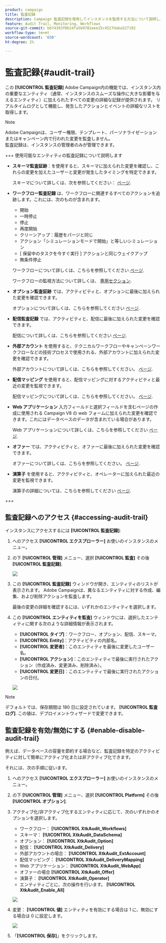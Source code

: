 ```yaml
---
product: campaign
title: 監査記録
description: Campaign 監査記録を使用してインスタンスを監視する方法について説明します
feature: Audit Trail, Monitoring, Workflows
source-git-commit: bb74393f0b24fa5b9781eee15c4527daba527192
workflow-type: tm+mt
source-wordcount: '650'
ht-degree: 2%

---
```


# 監査記録{#audit-trail}

この **[!UICONTROL 監査記録]** Adobe Campaign内の機能では、インスタンス内の重要なエンティティ（通常、インスタンスのスムーズな操作に大きな影響を与えるエンティティ）に加えられたすべての変更の詳細な記録が提供されます。 リアルタイムログとして機能し、発生したアクションとイベントの詳細なリストを取得します。

>[!NOTE]
>
>Adobe Campaignは、ユーザー権限、テンプレート、パーソナライゼーションまたはキャンペーン内で行われた変更を監査しません。\
>監査記録は、インスタンスの管理者のみが管理できます。

+++ 使用可能なエンティティの監査記録について説明します

* **スキーマ監査証跡**：を使用すると、スキーマに加えられた変更を確認し、これらの変更を加えたユーザーと変更が発生したタイミングを特定できます。

  スキーマについて詳しくは、次を参照してください： [ページ](../dev/schemas.md).

* **ワークフロー監査記録** は、ワークフローに関連するすべてのアクションを追跡します。これには、次のものが含まれます。

   * 開始
   * 一時停止
   * 停止
   * 再度開始
   * クリーンアップ：履歴をパージと同じ
   * アクション「シミュレーションモードで開始」と等しいシミュレーション
   * [ 保留中のタスクを今すぐ実行 ] アクションと同じウェイクアップ
   * 無条件停止

  ワークフローについて詳しくは、こちらを参照してください [ページ](../../automation/workflow/about-workflows.md).

  ワークフローの監視方法について詳しくは、 [専用セクション](../../automation/workflow/monitor-workflow-execution.md).

* **オプション監査証跡** では、アクティビティと、オプションに最後に加えられた変更を確認できます。

  オプションについて詳しくは、こちらを参照してください [ページ](https://experienceleague.adobe.com/en/docs/campaign-classic/using/installing-campaign-classic/appendices/configuring-campaign-options).

* **配信監査記録** では、アクティビティと、配信に最後に加えられた変更を確認できます。

  配信について詳しくは、こちらを参照してください [ページ](../start/create-message.md).

* **外部アカウント** を使用すると、テクニカルワークフローやキャンペーンワークフローなどの技術プロセスで使用される、外部アカウントに加えられた変更を確認できます。

  外部アカウントについて詳しくは、こちらを参照してください。 [ページ](../config/external-accounts.md).

* **配信マッピング** を使用すると、配信マッピングに対するアクティビティと最近の変更を監視できます。

  配信マッピングについて詳しくは、こちらを参照してください。 [ページ](../audiences/target-mappings.md).

* **Web アプリケーション** 入力フィールドと選択フィールドを含むページの作成に使用される Campaign V8 の web フォームに加えられた変更を確認できます。これにはデータベースのデータが含まれている場合があります。

  Web アプリケーションについて詳しくは、こちらを参照してください [ページ](../dev/webapps.md).

* **オファー** では、アクティビティと、オファーに最後に加えられた変更を確認できます。

  オファーについて詳しくは、こちらを参照してください。 [ページ](../interaction/interaction.md).

* **演算子** を使用すると、アクティビティと、オペレーターに加えられた最近の変更を監視できます。

  演算子の詳細については、こちらを参照してください [ページ](../interaction/interaction-operators.md).

+++

## 監査記録へのアクセス {#accessing-audit-trail}

インスタンスにアクセスするには **[!UICONTROL 監査記録]**:

1. へのアクセス **[!UICONTROL エクスプローラー]** お使いのインスタンスのメニュー。

1. の下 **[!UICONTROL 管理]** メニュー、選択 **[!UICONTROL 監査]** その後 **[!UICONTROL 監査記録]**.

   ![](assets/audit-trail-1.png)

1. この **[!UICONTROL 監査記録]** ウィンドウが開き、エンティティのリストが表示されます。 Adobe Campaignは、異なるエンティティに対する作成、編集、および削除アクションを監査します。

   最後の変更の詳細を確認するには、いずれかのエンティティを選択します。

1. この **[!UICONTROL エンティティを監査]** ウィンドウには、選択したエンティティに関する次のような詳細情報が表示されます。

   * **[!UICONTROL タイプ]**：ワークフロー、オプション、配信、スキーマ。
   * **[!UICONTROL Entity]**：アクティビティの内部名。
   * **[!UICONTROL 変更者]**：このエンティティを最後に変更したユーザー名。
   * **[!UICONTROL アクション]**：このエンティティで最後に実行されたアクション（作成済み、変更済み、削除済み）。
   * **[!UICONTROL 変更日]**：このエンティティで最後に実行されたアクションの日付。

   ![](assets/audit-trail-2.png)

>[!NOTE]
>
>デフォルトでは、保存期間は 180 日に設定されています。 **[!UICONTROL 監査ログ]**. この値は、デプロイメントウィザードで変更できます。

## 監査記録を有効/無効にする {#enable-disable-audit-trail}

例えば、データベースの容量を節約する場合など、監査記録を特定のアクティビティに対して簡単にアクティブ化または非アクティブ化できます。

それには、次の手順に従います。

1. へのアクセス **[!UICONTROL エクスプローラー]** お使いのインスタンスのメニュー。

1. の下 **[!UICONTROL 管理]** メニュー、選択 **[!UICONTROL Platform]** その後 **[!UICONTROL オプション]**.

1. アクティブ化/非アクティブ化するエンティティに応じて、次のいずれかのオプションを選択します。

   * ワークフロー： **[!UICONTROL XtkAudit_Workflows]**
   * スキーマ： **[!UICONTROL XtkAudit_DataSchema]**
   * オプション： **[!UICONTROL XtkAudit_Option]**
   * 配信： **[!UICONTROL XtkAudit_Delivery]**
   * 外部アカウントの場合： **[!UICONTROL XtkAudit_ExtAccount]**
   * 配信マッピング： **[!UICONTROL XtkAudit_DeliveryMapping]**
   * Web アプリケーション： **[!UICONTROL XtkAudit_WebApp]**
   * オファーの場合 **[!UICONTROL XtkAudit_Offer]**
   * 演算子： **[!UICONTROL XtkAudit_Operator]**
   * エンティティごとに、次の操作を行います。 **[!UICONTROL XtkAudit_Enable_All]**

   ![](assets/audit-trail-3.png)

1. 変更： **[!UICONTROL 値]** エンティティを有効にする場合は 1 に、無効にする場合は 0 に設定します。

   ![](assets/audit-trail-4.png)

1. 「**[!UICONTROL 保存]**」をクリックします。
